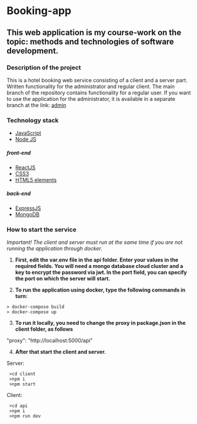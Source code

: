 # Booking-app

## This web application is my course-work on the topic: methods and technologies of software development.

### Description of the project
This is a hotel booking web service consisting of a client and a server part. Written functionality for the administrator and regular client. The main branch of the repository contains functionality for a regular user. If you want to use the application for the administrator, it is available in a separate branch at the link: [admin](https://github.com/andreykurzantsev/Booking-app/tree/admin)

### Technology stack

+ [JavaScript](https://developer.mozilla.org/en/docs/Web/JavaScript)
+ [Node JS](https://nodejs.org/en/about/)
##### front-end
+ [ReactJS](https://ru.reactjs.org/)
+ [CSS3](https://developer.mozilla.org/en-US/docs/Learn/Getting_started_with_the_web/CSS_basics)
+ [HTML5 elements](https://en.wikipedia.org/wiki/HTML5)
##### back-end
+ [ExpressJS](http://expressjs.com/)
+ [MongoDB](https://www.mongodb.com/)



### How to start the service

*Important! The client and server must run at the same time if you are not running the application through docker.*

1. **First, edit the var.env file in the api folder. Enter your values in the required fields. You will need a mongo database cloud cluster and a key to encrypt the password via jwt. In the port field, you can specify the port on which the server will start.**

2. **To run the application using docker, type the following commands in turn:**
```
> docker-compose build
> docker-compose up
```

3. **To run it locally, you need to change the proxy in package.json in the client folder, as follows**

 "proxy": "http://localhost:5000/api"

 4. **After that start the client and server.**
 
 Server:
```
 >cd client
 >npm i
 >npm start
```
 Client:
```
 >cd api
 >npm i
 >npm run dev
```

